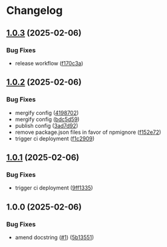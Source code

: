 # Changelog

## [1.0.3](https://github.com/skyrpex/nanoid62/compare/v1.0.2...v1.0.3) (2025-02-06)


### Bug Fixes

* release workflow ([f170c3a](https://github.com/skyrpex/nanoid62/commit/f170c3a78103624caebbd68249d108cf5e4f943a))

## [1.0.2](https://github.com/skyrpex/nanoid62/compare/v1.0.1...v1.0.2) (2025-02-06)


### Bug Fixes

* mergify config ([4198702](https://github.com/skyrpex/nanoid62/commit/4198702e7adca2be3337b3092cde134127e52047))
* mergify config ([bdc5d59](https://github.com/skyrpex/nanoid62/commit/bdc5d595fcad278e5985e04b2aa81d05705b53b2))
* publish config ([3ad7d92](https://github.com/skyrpex/nanoid62/commit/3ad7d928825862837cf1e1a332f74584940b2143))
* remove package.json files in favor of npmignore ([f152e72](https://github.com/skyrpex/nanoid62/commit/f152e72c23a6a9f78f5470c38b33fd7061c086e4))
* trigger ci deployment ([f1c2909](https://github.com/skyrpex/nanoid62/commit/f1c2909e363d04e007adde663a6c8292d78006c3))

## [1.0.1](https://github.com/skyrpex/nanoid62/compare/v1.0.0...v1.0.1) (2025-02-06)


### Bug Fixes

* trigger ci deployment ([9ff1335](https://github.com/skyrpex/nanoid62/commit/9ff133598b44d5fa7601e1a16280066fef60cfb8))

## 1.0.0 (2025-02-06)


### Bug Fixes

* amend docstring ([#1](https://github.com/skyrpex/nanoid62/issues/1)) ([5b13551](https://github.com/skyrpex/nanoid62/commit/5b135517e4e2c7020e4ac3cdfdf713966a6514a7))

